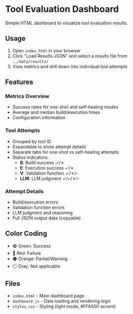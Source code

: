 # Tool Evaluation Dashboard

Simple HTML dashboard to visualize tool evaluation results.

## Usage

1. Open `index.html` in your browser
2. Click "Load Results JSON" and select a results file from `../data/results/`
3. View metrics and drill down into individual tool attempts

## Features

### Metrics Overview
- Success rates for one-shot and self-healing modes
- Average and median build/execution times
- Configuration information

### Tool Attempts
- Grouped by tool ID
- Expandable to show attempt details
- Separate tabs for one-shot vs self-healing attempts
- Status indicators:
  - **B**: Build success ✓/✗
  - **E**: Execution success ✓/✗
  - **V**: Validation function ✓/✗/-
  - **LLM**: LLM judgment ✓/~/✗/-

### Attempt Details
- Build/execution errors
- Validation function errors
- LLM judgment and reasoning
- Full JSON output data (copyable)

## Color Coding
- 🟢 Green: Success
- 🔴 Red: Failure
- 🟠 Orange: Partial/Warning
- ⚪ Gray: Not applicable

## Files
- `index.html` - Main dashboard page
- `dashboard.js` - Data loading and rendering logic
- `styles.css` - Styling (light mode, #FFA500 accent)

